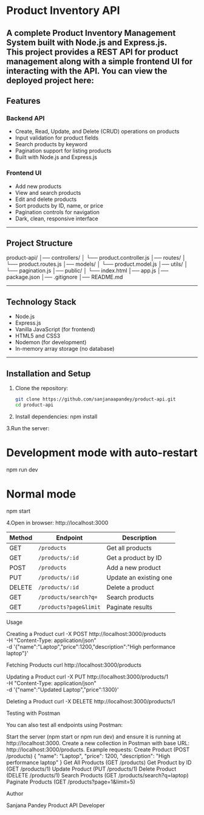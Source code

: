 # Product Inventory API

A complete Product Inventory Management System built with Node.js and Express.js.  
This project provides a REST API for product management along with a simple frontend UI for interacting with the API.
You can view the deployed project here:  
---

## Features

### Backend API
- Create, Read, Update, and Delete (CRUD) operations on products
- Input validation for product fields
- Search products by keyword
- Pagination support for listing products
- Built with Node.js and Express.js

### Frontend UI
- Add new products
- View and search products
- Edit and delete products
- Sort products by ID, name, or price
- Pagination controls for navigation
- Dark, clean, responsive interface

---

## Project Structure

product-api/
│── controllers/
│ └── product.controller.js 
│── routes/
│ └── product.routes.js 
│── models/
│ └── product.model.js 
│── utils/
│ └── pagination.js 
│── public/
│ └── index.html 
│── app.js 
│── package.json 
│── .gitignore 
│── README.md 



---

## Technology Stack
- Node.js
- Express.js
- Vanilla JavaScript (for frontend)
- HTML5 and CSS3
- Nodemon (for development)
- In-memory array storage (no database)

---

## Installation and Setup

1. Clone the repository:
   ```bash
   git clone https://github.com/sanjanaapandey/product-api.git
   cd product-api

2. Install dependencies:
   npm install
   
3.Run the server:
# Development mode with auto-restart
npm run dev

# Normal mode
npm start

4.Open in browser:
http://localhost:3000

| Method | Endpoint               | Description            |
| ------ | ---------------------- | ---------------------- |
| GET    | `/products`            | Get all products       |
| GET    | `/products/:id`        | Get a product by ID    |
| POST   | `/products`            | Add a new product      |
| PUT    | `/products/:id`        | Update an existing one |
| DELETE | `/products/:id`        | Delete a product       |
| GET    | `/products/search?q=`  | Search products        |
| GET    | `/products?page&limit` | Paginate results       |


Usage

Creating a Product
curl -X POST http://localhost:3000/products \
-H "Content-Type: application/json" \
-d '{"name":"Laptop","price":1200,"description":"High performance laptop"}'


Fetching Products
curl http://localhost:3000/products


Updating a Product
curl -X PUT http://localhost:3000/products/1 \
-H "Content-Type: application/json" \
-d '{"name":"Updated Laptop","price":1300}'

Deleting a Product
curl -X DELETE http://localhost:3000/products/1




Testing with Postman

You can also test all endpoints using Postman:

Start the server (npm start or npm run dev) and ensure it is running at http://localhost:3000.
Create a new collection in Postman with base URL: http://localhost:3000/products.
Example requests:
Create Product (POST /products)
{
  "name": "Laptop",
  "price": 1200,
  "description": "High performance laptop"
}
Get All Products (GET /products)
Get Product by ID (GET /products/1)
Update Product (PUT /products/1)
Delete Product (DELETE /products/1)
Search Products (GET /products/search?q=laptop)
Paginate Products (GET /products?page=1&limit=5)

Author

Sanjana Pandey
Product API Developer
